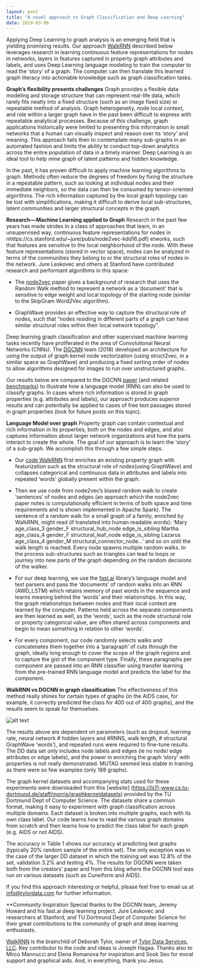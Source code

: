 ```yaml
---
layout: post
title: "A novel approach to Graph Classification and Deep Learning"
date: 2019-03-06
---
```

Applying Deep Learning to graph analysis is an emerging field that is yielding promising results. Our approach [WalkRNN](https://github.com/dtylor/WalkRNN) described below leverages research in learning continuous feature representations for nodes in networks, layers in features captured in property graph attributes and labels, and uses Deep Learning language modeling to train the computer to read the ‘story’ of a graph. The computer can then translate this learned graph literacy into actionable knowledge such as graph classification tasks.

**Graph’s flexibility presents challenges**
Graph provides a flexible data modeling and storage structure that can represent real-life data, which rarely fits neatly into a fixed structure (such as an image fixed size) or repeatable method of analysis. Graph heterogeneity, node local context, and role within a larger graph have in the past been difficult to express with repeatable analytical processes. Because of this challenge, graph applications historically were limited to presenting this information in small networks that a human can visually inspect and reason over its ‘story’ and meaning. This approach fails then to contemplate many sub-graphs in an automated fashion and limits the ability to conduct top-down analytics across the entire population of data in a timely manner. Deep Learning is an ideal tool to help mine graph of latent patterns and hidden knowledge.

In the past, it has proven difficult to apply machine learning algorithms to graph. Methods often reduce the degrees of freedom by fixing the structure in a repeatable pattern, such as looking at individual nodes and their immediate neighbors, so the data can then be consumed by tensor-oriented algorithms. The rich information captured by the local graph topology can be lost with simplifications, making it difficult to derive local sub-structures, latent communities and larger structural concepts in the graph.

**Research — Machine Learning applied to Graph**
Research in the past few years has made strides in a class of approaches that learn, in an unsupervised way, continuous feature representations for nodes in nhttps://cs.stanford.edu/~jure/pubs/node2vec-kdd16.pdf) etworks, such that features are sensitive to the local neighborhood of the node. With these feature representations (stored in vector space), nodes can be analyzed in terms of the communities they belong to or the structural roles of nodes in the network. Jure Leskovec and others at Stanford have contributed research and performant algorithms in this space:

- The [node2vec](https://cs.stanford.edu/~jure/pubs/node2vec-kdd16.pdf) paper gives a background of research that uses the Random Walk method to represent a network as a ‘document’ that is sensitive to edge weight and local topology of the starting node (similar to the SkipGram Word2Vec algorithm).

- GraphWave provides an effective way to capture the structural role of nodes, such that “nodes residing in different parts of a graph can have similar structural roles within their local network topology”.

Deep learning graph classification and other supervised machine learning tasks recently have proliferated in the area of Convolutional Neural Networks (CNNs). The [DGCNN](https://www.cse.wustl.edu/~muhan/papers/AAAI_2018_DGCNN.pdf) team (2018) developed an architecture for using the output of graph kernel node vectorization (using struct2vec, in a similar space as GraphWave) and producing a fixed sorting order of nodes to allow algorithms designed for images to run over unstructured graphs.

Our results below are compared to the DGCNN [paper](https://www.cse.wustl.edu/~muhan/papers/AAAI_2018_DGCNN.pdf) (and related [benchmarks](https://medium.com/crim/deep-learning-applied-to-graphs-586ce63bb28e)) to illustrate how a language model (RNN) can also be used to classify graphs. In cases where rich information is stored in graph properties (e.g. attributes and labels), our approach produces superior results and can potentially be applied to cases of free text passages stored in graph properties (look for future posts on this topic).

**Language Model over graph**
Property graph can contain contextual and rich information in its properties, both on the nodes and edges, and also captures information about larger network organizations and how the parts interact to create the whole. The goal of our approach is to learn the ‘story’ of a sub-graph. We accomplish this through a few simple steps.

- Our [code WalkRNN](https://github.com/dtylor/WalkRNN) first enriches an existing property graph with featurization such as the structural role of nodes(using GraphWave) and collapses categorical and continuous data in attributes and labels into repeated ‘words’ globally present within the graph.

- Then we use code from node2vec’s biased random walk to create ‘sentences’ of nodes and edges (an approach which the node2vec paper notes is computationally efficient in terms of both space and time requirements and is shown implemented in Apache Spark). The sentence of a random walk for a small graph of a family, enriched by WalkRNN, might read (if translated into human readable words): ‘Mary age_class_3 gender_F structural_hub_node edge_is_sibling Martha age_class_4 gender_F structural_leaf_node edge_is_sibling Lazarus age_class_4 gender_M structural_connector_node…’ and so on until the walk length is reached. Every node spawns multiple random walks. In the process sub-structures such as triangles can lead to loops or journey into new parts of the graph depending on the random decisions of the walker.

- For our deep learning, we use the [fast.ai](https://www.fast.ai/) library’s language model and text parsers and pass the ‘documents’ of random walks into an RNN (AWD_LSTM) which retains memory of past words in the sequence and learns meaning behind the ‘words’ and their relationships. In this way, the graph relationships between nodes and their local context are learned by the computer. Patterns held across the separate components are then learned as well, as the ‘words’, such as the node structural role or property categorical value, are often shared across components and begin to mean something in relation to other ‘words’.

- For every component, our code randomly selects walks and concatenates them together into a ‘paragraph’ of cuts through the graph, ideally long enough to cover the scope of the graph regions and to capture the gist of the component type. Finally, these paragraphs per component are passed into an RNN classifier using transfer learning from the pre-trained RNN language model and predicts the label for the component.

**WalkRNN vs DGCNN in graph classification**
The effectiveness of this method really shines for certain types of graphs (in the AIDS case, for example, it correctly predicted the class for 400 out of 400 graphs), and the results seem to speak for themselves.

![alt text](https://github.com/dtylor.github.io/images/Table1.png "Logo Title Table 1")

The results above are dependent on parameters (such as dropout, learning rate, neural network # hidden layers and #RNNS, walk length, # structural GraphWave ‘words’), and repeated runs were required to fine-tune results. The DD data set only includes node labels and edges (ie no node/ edge attributes or edge labels), and the power in enriching the graph ‘story’ with properties is not really demonstrated. MUTAG seemed less stable in training as there were so few examples (only 188 graphs).

The graph kernel datasets and accompanying stats used for these experiments were downloaded from this [website] (https://ls11-www.cs.tu-dortmund.de/staff/morris/graphkerneldatasets) provided by the TU Dortmund Dept of Computer Science. The datasets share a common format, making it easy to experiment with graph classification across multiple domains. Each dataset is broken into multiple graphs, each with its own class label. Our code learns how to read the various graph domains from scratch and then learns how to predict the class label for each graph (e.g. AIDS or not AIDS).

The accuracy in Table 1 shows our accuracy at predicting test graphs (typically 20% random sample of the entire set). The only exception was in the case of the larger DD dataset in which the training set was 12.8% of the set, validation 3.2% and testing 4%. The results for DGCNN were taken both from the creators’ paper and from this blog where the DGCNN tool was run on various datasets (such as Cuneiform and AIDS).

If you find this approach interesting or helpful, please feel free to email us at info@tylordata.com for further information.

**Community Inspiration
Special thanks to the DGCNN team, Jeremy Howard and his fast.ai deep learning project, Jure Leskovec and researchers at Stanford, and TU Dortmund Dept of Computer Science for their great contributions to the community of graph and deep learning enthusiasts.

[WalkRNN](https://github.com/dtylor/WalkRNN) is the brainchild of Deborah Tylor, owner of [Tylor Data Services, LLC](http://tylordata.com/). Key contributor to the code and ideas is Joseph Hagaa. Thanks also to Mirco Mannucci and Elena Romanova for inspiration and Sook Seo for moral support and graphical aids. And, in everything, thank you Jesus.
